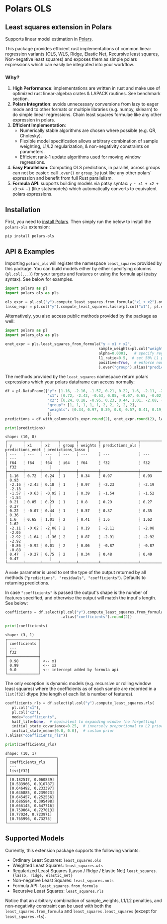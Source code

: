 # Polars OLS
## Least squares extension in Polars

Supports linear model estimation in [Polars](https://www.pola.rs/).

This package provides efficient rust implementations of common linear
regression variants (OLS, WLS, Ridge, Elastic Net, Recursive least squares, Non-negative least squares) and exposes
them as simple polars expressions which can easily be integrated into your workflow.

### Why?

1. **High Performance**: implementations are written in rust and make use of optimized rust linear-algebra crates & LAPACK routines. See benchmark section.
2. **Polars Integration**: avoids unnecessary conversions from lazy to eager mode and to other formats or multiple libraries (e.g. numpy, sklearn) to do simple linear regressions.
Chain least squares formulae like any other expression in polars.
3. **Efficient Implementation**:
   - Numerically stable algorithms are chosen where possible (e.g. QR, Cholesky).
   - Flexible model specification allows arbitrary combination of sample weighting, L1/L2 regularization, & non-negativity constraints on parameters.
   - Efficient rank-1 update algorithms used for moving window regressions.
4. **Easy Parallelism**: Computing OLS predictions, in parallel, across groups can not be easier: call `.over()` or `group_by` just like any other polars' expression and benefit from full Rust parallelism.
5. **Formula API**: supports building models via patsy syntax: `y ~ x1 + x2 + x3:x4 -1` (like statsmodels) which automatically converts to equivalent polars expressions.

Installation
------------

First, you need to [install Polars](https://pola-rs.github.io/polars/user-guide/installation/). Then simply run the below to install the `polars-ols` extension:
```console
pip install polars-ols
```

API & Examples
------------

Importing `polars_ols` will register the namespace `least_squares` provided by this package.
You can build models either by either specifying columns (`pl.col(...)`) for your targets and features or using
the formula api (patsy syntax). See below for examples.

```python
import polars as pl
import polars_ols as pls

ols_expr = pl.col("y").compute_least_squares.from_formula("x1 + x2").over("group").alias("predictions_ols")
lasso_expr = pl.col("y").compute_least_squares.lasso(pl.col("x1"), pl.col("x2"), alpha=0.01).alias("predictions_lasso")
```

Alternatively, you also access public methods provided by the package as well:

```python
import polars as pl
import polars_ols as pls

enet_expr = pls.least_squares_from_formula("y ~ x1 + x2",
                                          sample_weights=pl.col("weights"),  # specify column with sample weights (WLS)
                                          alpha=0.0001,   # specify regularization parameter
                                          l1_ratio=0.5,  # set 50% L1 penalty & 50% L2 penalty
                                          positive=True,  # enforce non-negativity on coefficients
                                          ).over("group").alias("predictions_enet")
```

The methods provided by the `least_squares` namespace return polars expressions which your polars dataframe
can access normally:

```python
df = pl.DataFrame({"y": [1.16, -2.16, -1.57, 0.21, 0.22, 1.6, -2.11, -2.92, -0.86, 0.47],
                   "x1": [0.72, -2.43, -0.63, 0.05, -0.07, 0.65, -0.02, -1.64, -0.92, -0.27],
                   "x2": [0.24, 0.18, -0.95, 0.23, 0.44, 1.01, -2.08, -1.36, 0.01, 0.75],
                   "group": [1, 1, 1, 1, 1, 2, 2, 2, 2, 2],
                   "weights": [0.34, 0.97, 0.39, 0.8, 0.57, 0.41, 0.19, 0.87, 0.06, 0.34],
                   })
predictions = df.with_columns(ols_expr.round(2), enet_expr.round(2), lasso_expr.round(2))

print(predictions)
```
```
shape: (10, 8)
┌───────┬───────┬───────┬───────┬─────────┬─────────────────┬──────────────────┬───────────────────┐
│ y     ┆ x1    ┆ x2    ┆ group ┆ weights ┆ predictions_ols ┆ predictions_enet ┆ predictions_lasso │
│ ---   ┆ ---   ┆ ---   ┆ ---   ┆ ---     ┆ ---             ┆ ---              ┆ ---               │
│ f64   ┆ f64   ┆ f64   ┆ i64   ┆ f64     ┆ f32             ┆ f32              ┆ f32               │
╞═══════╪═══════╪═══════╪═══════╪═════════╪═════════════════╪══════════════════╪═══════════════════╡
│ 1.16  ┆ 0.72  ┆ 0.24  ┆ 1     ┆ 0.34    ┆ 0.97            ┆ 0.93             ┆ 0.93              │
│ -2.16 ┆ -2.43 ┆ 0.18  ┆ 1     ┆ 0.97    ┆ -2.23           ┆ -2.19            ┆ -2.18             │
│ -1.57 ┆ -0.63 ┆ -0.95 ┆ 1     ┆ 0.39    ┆ -1.54           ┆ -1.52            ┆ -1.54             │
│ 0.21  ┆ 0.05  ┆ 0.23  ┆ 1     ┆ 0.8     ┆ 0.29            ┆ 0.27             ┆ 0.27              │
│ 0.22  ┆ -0.07 ┆ 0.44  ┆ 1     ┆ 0.57    ┆ 0.37            ┆ 0.35             ┆ 0.36              │
│ 1.6   ┆ 0.65  ┆ 1.01  ┆ 2     ┆ 0.41    ┆ 1.6             ┆ 1.62             ┆ 1.62              │
│ -2.11 ┆ -0.02 ┆ -2.08 ┆ 2     ┆ 0.19    ┆ -2.11           ┆ -2.08            ┆ -2.05             │
│ -2.92 ┆ -1.64 ┆ -1.36 ┆ 2     ┆ 0.87    ┆ -2.91           ┆ -2.92            ┆ -2.92             │
│ -0.86 ┆ -0.92 ┆ 0.01  ┆ 2     ┆ 0.06    ┆ -0.87           ┆ -0.87            ┆ -0.88             │
│ 0.47  ┆ -0.27 ┆ 0.75  ┆ 2     ┆ 0.34    ┆ 0.48            ┆ 0.49             ┆ 0.47              │
└───────┴───────┴───────┴───────┴─────────┴─────────────────┴──────────────────┴───────────────────┘
```

A `mode` parameter is used to set the type of the output returned by all methods (`"predictions", "residuals", "coefficients"`).
Defaults to returning predictions.

In case `"coefficients"` is passed the output's shape is the number of features specified, and otherwise
the output will match the input's length. See below:

```python
coefficients = df.select(pl.col("y").compute_least_squares.from_formula("x1 + x2", mode="coefficients")
                         .alias("coefficients").round(2))

print(coefficients)
```
```
shape: (3, 1)
┌──────────────┐
│ coefficients │
│ ---          │
│ f32          │
╞══════════════╡
│ 0.98         │ <-- x1
│ 0.99         │ <-- x2
│ 0.0          │ <-- intercept added by formula api
└──────────────┘
```

The only exception is dynamic models (e.g. recursive or rolling window least squares) where the coefficients as of each
sample are recorded in a `list[f32]` dtype (the length of each list is number of features).

```python
coefficients_rls = df.select(pl.col("y").compute_least_squares.rls(
   pl.col("x1"),
   pl.col("x2"),
   mode="coefficients",
   half_life=None,  # equivalent to expanding window (no forgetting)
   initial_state_covariance=0.25,  # inversely proportional to L2 prior
   initial_state_mean=[0.0, 0.0],  # custom prior
).alias("coefficients_rls"))

print(coefficients_rls)
```
```
shape: (10, 1)
┌──────────────────────┐
│ coefficients_rls     │
│ ---                  │
│ list[f32]            │
╞══════════════════════╡
│ [0.182517, 0.060839] │
│ [0.583966, 0.010787] │
│ [0.646492, 0.233397] │
│ [0.646885, 0.239023] │
│ [0.645457, 0.252556] │
│ [0.686584, 0.395498] │
│ [0.666145, 0.647716] │
│ [0.759064, 0.727013] │
│ [0.77024, 0.723971]  │
│ [0.765996, 0.73275]  │
└──────────────────────┘
```

Supported Models
------------

Currently, this extension package supports the following variants:
- Ordinary Least Squares: ```least_squares.ols```
- Weighted Least Squares: ```least_squares.wls```
- Regularized Least Squares (Lasso / Ridge / Elastic Net) ```least_squares.{lasso, ridge, elastic_net}```
- Non-negative Least Squares: ```least_squares.nnls```
- Formula API: ```least_squares.from_formula```
- Recursive Least Squares: ```least_squares.rls```

Notice that an arbitrary combination of sample_weights, L1/L2 penalties, and non-negativity constraint can be used with
both the ```least_squares.from_formula``` and ```least_squares.least_squares``` (except for `least_squares.rls`).
